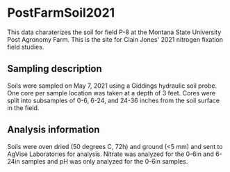 # PostFarmSoil2021

This data charaterizes the soil for field P-8 at the Montana State University Post Agronomy Farm. This is the site for Clain Jones' 2021 nitrogen fixation field studies.

## Sampling description

Soils were sampled on May 7, 2021 using a Giddings hydraulic soil probe. One core per sample location was taken at a depth of 3 feet. Cores were split into subsamples of 0-6, 6-24, and 24-36 inches from the soil surface in the field.

## Analysis information

Soils were oven dried (50 degrees C, 72h) and ground (<5 mm) and sent to AgVise Laboratories for analysis. Nitrate was analyzed for the 0-6in and 6-24in samples and pH was only analyzed for the 0-6in samples.
